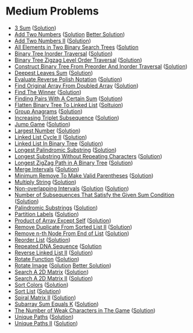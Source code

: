 # Medium Problems
- [3 Sum](https://leetcode.com/problems/3sum/) ([Solution](https://github.com/martinock/leetcode-solution/blob/master/medium/3sum.go))
- [Add Two Numbers](https://leetcode.com/problems/add-two-numbers/) ([Solution](https://github.com/martinock/leetcode-solution/blob/master/medium/add-two-numbers.go) [Better Solution](https://github.com/martinock/leetcode-solution/blob/master/medium/add-two-numbers.java))
- [Add Two Numbers II](https://leetcode.com/problems/add-two-numbers-ii/) ([Solution](https://github.com/martinock/leetcode-solution/blob/master/medium/add-two-numbers-ii.cpp))
- [All Elements in Two Binary Search Trees](https://leetcode.com/problems/all-elements-in-two-binary-search-trees/) ([Solution]((https://github.com/martinock/leetcode-solution/blob/master/medium/all-elements-in-two-binary-search-trees.cpp))
- [Binary Tree Inorder Traversal](https://leetcode.com/problems/binary-tree-inorder-traversal/submissions/) ([Solution](https://github.com/martinock/leetcode-solution/blob/master/medium/binary-tree-inorder-traversal.cpp))
- [Binary Tree Zigzag Level Order Traversal](https://leetcode.com/problems/binary-tree-zigzag-level-order-traversal/) ([Solution](https://github.com/martinock/leetcode-solution/blob/master/medium/binary-tree-zigzag-level-order-traversal.java))
- [Construct Binary Tree From Preorder And Inorder Traversal](https://leetcode.com/problems/construct-binary-tree-from-preorder-and-inorder-traversal/) ([Solution](https://github.com/martinock/leetcode-solution/blob/master/medium/construct-binary-tree-from-preorder-and-inorder-traversal.java))
- [Deepest Leaves Sum](https://leetcode.com/problems/deepest-leaves-sum/) ([Solution](https://github.com/martinock/leetcode-solution/blob/master/medium/deepest-leaves-sum.cpp))
- [Evaluate Reverse Polish Notation](https://leetcode.com/problems/evaluate-reverse-polish-notation/) ([Solution](https://github.com/martinock/leetcode-solution/blob/master/medium/evaluate-reverse-polish-notation.cpp))
- [Find Original Array From Doubled Array](https://leetcode.com/problems/find-original-array-from-doubled-array/) ([Solution](https://github.com/martinock/leetcode-solution/blob/master/medium/find-original-array-from-doubled-array.java))
- [Find The Winner](https://leetcode.com/problems/find-the-winner-of-the-circular-game/) ([Solution](https://github.com/martinock/leetcode-solution/blob/master/medium/find-the-winner.java))
- [Finding Pairs With A Certain Sum](https://leetcode.com/problems/finding-pairs-with-a-certain-sum/) ([Solution](https://github.com/martinock/leetcode-solution/blob/master/medium/finding-pairs-with-a-certain-sum.go))
- [Flatten Binary Tree To Linked List](https://leetcode.com/problems/flatten-binary-tree-to-linked-list/) ([Soltuion](https://github.com/martinock/leetcode-solution/blob/master/medium/flatten-binary-tree-to-linked-list.cpp))
- [Group Anagrams](https://leetcode.com/problems/group-anagrams/) ([Solution](https://github.com/martinock/leetcode-solution/blob/master/medium/group-anagrams.go))
- [Increasing Triplet Subsequence](https://leetcode.com/problems/increasing-triplet-subsequence/) ([Solution](https://github.com/martinock/leetcode-solution/blob/master/medium/increasing-triplet-subsequence.go))
- [Jump Game](https://leetcode.com/problems/jump-game/) ([Solution](https://github.com/martinock/leetcode-solution/blob/master/medium/jump-game.cpp))
- [Largest Number](https://leetcode.com/problems/largest-number/) ([Solution](https://github.com/martinock/leetcode-solution/blob/master/medium/largest-number.go))
- [Linked List Cycle II](https://leetcode.com/problems/linked-list-cycle-ii/submissions/) ([Solution](https://github.com/martinock/leetcode-solution/blob/master/medium/linked-list-cycle-ii.java))
- [Linked List In Binary Tree](https://leetcode.com/problems/linked-list-in-binary-tree/) ([Solution](https://github.com/martinock/leetcode-solution/blob/master/medium/linked-list-in-binary-tree.cpp))
- [Longest Palindromic Substring](https://leetcode.com/problems/longest-palindromic-substring/) ([Solution](https://github.com/martinock/leetcode-solution/blob/master/medium/longest-palindromic-substring.java))
- [Longest Substring Without Repeating Characters](https://leetcode.com/problems/longest-substring-without-repeating-characters/) ([Solution](https://github.com/martinock/leetcode-solution/blob/master/medium/longest-substring-without-repeating.go))
- [Longest ZigZag Path in A Binary Tree](https://leetcode.com/problems/longest-zigzag-path-in-a-binary-tree/) ([Solution](https://github.com/martinock/leetcode-solution/blob/master/medium/longest-zigzag-path-in-a-binary-tree.cpp))
- [Merge Intervals](https://leetcode.com/problems/merge-intervals/) ([Solution](https://github.com/martinock/leetcode-solution/blob/master/medium/merge-intervals.go))
- [Minimum Remove To Make Valid Parentheses](https://leetcode.com/problems/minimum-remove-to-make-valid-parentheses/) ([Solution](https://github.com/martinock/leetcode-solution/blob/master/medium/minimum-remove-to-make-valid-parentheses.java))
- [Multiply String](https://leetcode.com/problems/multiply-strings/) ([Solution](https://github.com/martinock/leetcode-solution/blob/master/medium/multiply-string.java))
- [Non-overlapping Intervals](https://leetcode.com/problems/non-overlapping-intervals/) ([Solution](https://leetcode.com/problems/merge-intervals/) ([Solution](https://github.com/martinock/leetcode-solution/blob/master/medium/non-overlapping-intervals.go))
- [Number of Subsequences That Satisfy the Given Sum Condition](https://leetcode.com/problems/number-of-subsequences-that-satisfy-the-given-sum-condition/) ([Solution](https://github.com/martinock/leetcode-solution/blob/master/medium/number-of-subsequences-that-satisfy-the-given-sum-condition.cpp))
- [Palindromic Substrings](https://leetcode.com/problems/palindromic-substrings/) ([Solution](https://github.com/martinock/leetcode-solution/blob/master/medium/palindromic-substrings.cpp))
- [Partition Labels](https://leetcode.com/problems/partition-labels/) ([Solution](https://github.com/martinock/leetcode-solution/blob/master/medium/partition-labels.go))
- [Product of Array Except Self](https://leetcode.com/problems/product-of-array-except-self/) ([Solution](https://github.com/martinock/leetcode-solution/blob/master/medium/product-of-array-except-self.go))
- [Remove Duplicate From Sorted List II](https://leetcode.com/problems/remove-duplicates-from-sorted-list-ii/) ([Solution](https://github.com/martinock/leetcode-solution/blob/master/medium/remove-duplicates-from-sorted-list-ii.java))
- [Remove n-th Node From End of List](https://leetcode.com/problems/remove-nth-node-from-end-of-list/) ([Solution](https://github.com/martinock/leetcode-solution/blob/master/medium/remove-nth-node-from-end-of-list.cpp))
- [Reorder List](https://leetcode.com/problems/reorder-list/) ([Solution](https://github.com/martinock/leetcode-solution/blob/master/medium/reorder-list.cpp))
- [Repeated DNA Sequence](https://leetcode.com/problems/repeated-dna-sequences/) ([Solution]((https://github.com/martinock/leetcode-solution/blob/master/medium/repeated-dna-sequence.java))
- [Reverse Linked List II](https://leetcode.com/problems/reverse-linked-list-ii/) ([Solution](https://github.com/martinock/leetcode-solution/blob/master/medium/reverse-linked-list-ii.cpp))
- [Rotate Function](https://leetcode.com/problems/rotate-function/) ([Solution](https://github.com/martinock/leetcode-solution/blob/master/medium/rotate-function.cpp))
- [Rotate Image](https://leetcode.com/problems/rotate-image/) ([Solution](https://github.com/martinock/leetcode-solution/blob/master/medium/rotate-image.go) [Better Solution](https://github.com/martinock/leetcode-solution/blob/master/medium/rotate-image.java))
- [Search A 2D Matrix](https://leetcode.com/problems/search-a-2d-matrix/) ([Solution](https://github.com/martinock/leetcode-solution/blob/master/medium/search-a-2d-matrix.java))
- [Search A 2D Matrix II](https://leetcode.com/problems/search-a-2d-matrix-ii/) ([Solution](https://github.com/martinock/leetcode-solution/blob/master/medium/search-a-2d-matrix-ii.go))
- [Sort Colors](https://leetcode.com/problems/sort-colors/) ([Solution](https://github.com/martinock/leetcode-solution/blob/master/medium/sort-colors.cpp))
- [Sort List](https://leetcode.com/problems/sort-list/) ([Solution](https://github.com/martinock/leetcode-solution/blob/master/medium/sort-list.cpp))
- [Spiral Matrix II](https://leetcode.com/problems/spiral-matrix-ii/) ([Solution](https://github.com/martinock/leetcode-solution/blob/master/medium/spiral-matrix-ii.go))
- [Subarray Sum Equals K](https://leetcode.com/problems/subarray-sum-equals-k/) ([Solution](https://github.com/martinock/leetcode-solution/blob/master/medium/subarray-sum-equals-k.go))
- [The Number of Weak Characters in The Game](https://leetcode.com/problems/the-number-of-weak-characters-in-the-game/) ([Solution](https://github.com/martinock/leetcode-solution/blob/master/medium/the-number-of-weak-characters-in-the-game))
- [Unique Paths](https://leetcode.com/problems/unique-paths/) ([Solution](https://github.com/martinock/leetcode-solution/blob/master/medium/unique-paths.cpp))
- [Unique Paths II](https://leetcode.com/problems/unique-paths-ii/) ([Solution](https://github.com/martinock/leetcode-solution/blob/master/medium/unique-paths-ii.cpp))